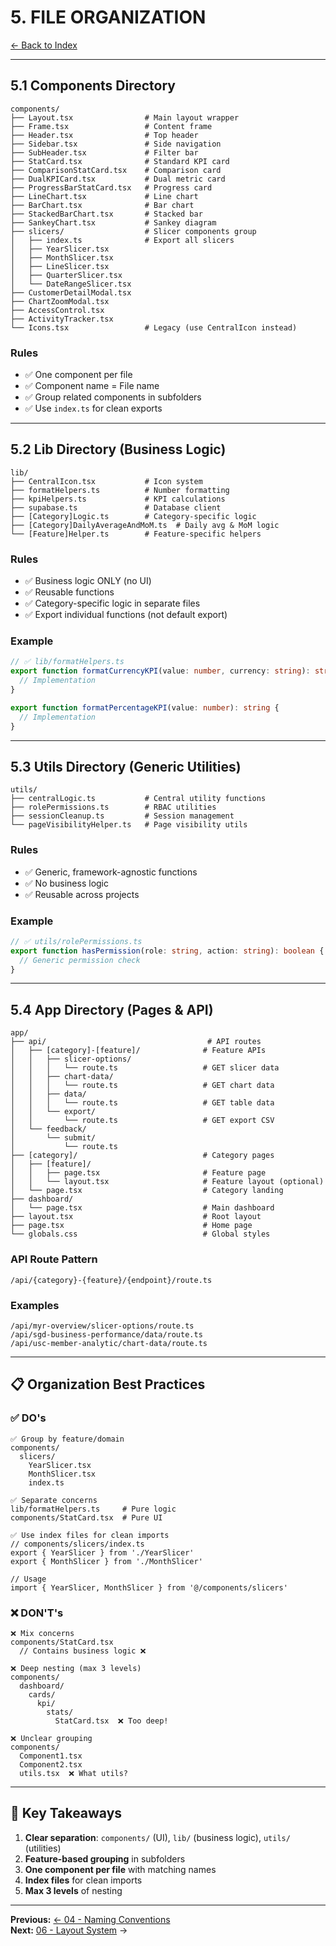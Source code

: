 # 5. FILE ORGANIZATION

[← Back to Index](./00-INDEX.md)

---

## 5.1 Components Directory

```
components/
├── Layout.tsx                # Main layout wrapper
├── Frame.tsx                 # Content frame
├── Header.tsx                # Top header
├── Sidebar.tsx               # Side navigation
├── SubHeader.tsx             # Filter bar
├── StatCard.tsx              # Standard KPI card
├── ComparisonStatCard.tsx    # Comparison card
├── DualKPICard.tsx           # Dual metric card
├── ProgressBarStatCard.tsx   # Progress card
├── LineChart.tsx             # Line chart
├── BarChart.tsx              # Bar chart
├── StackedBarChart.tsx       # Stacked bar
├── SankeyChart.tsx           # Sankey diagram
├── slicers/                  # Slicer components group
│   ├── index.ts              # Export all slicers
│   ├── YearSlicer.tsx
│   ├── MonthSlicer.tsx
│   ├── LineSlicer.tsx
│   ├── QuarterSlicer.tsx
│   └── DateRangeSlicer.tsx
├── CustomerDetailModal.tsx
├── ChartZoomModal.tsx
├── AccessControl.tsx
├── ActivityTracker.tsx
└── Icons.tsx                 # Legacy (use CentralIcon instead)
```

### Rules
- ✅ One component per file
- ✅ Component name = File name
- ✅ Group related components in subfolders
- ✅ Use `index.ts` for clean exports

---

## 5.2 Lib Directory (Business Logic)

```
lib/
├── CentralIcon.tsx           # Icon system
├── formatHelpers.ts          # Number formatting
├── kpiHelpers.ts             # KPI calculations
├── supabase.ts               # Database client
├── [Category]Logic.ts        # Category-specific logic
├── [Category]DailyAverageAndMoM.ts  # Daily avg & MoM logic
└── [Feature]Helper.ts        # Feature-specific helpers
```

### Rules
- ✅ Business logic ONLY (no UI)
- ✅ Reusable functions
- ✅ Category-specific logic in separate files
- ✅ Export individual functions (not default export)

### Example
```typescript
// ✅ lib/formatHelpers.ts
export function formatCurrencyKPI(value: number, currency: string): string {
  // Implementation
}

export function formatPercentageKPI(value: number): string {
  // Implementation
}
```

---

## 5.3 Utils Directory (Generic Utilities)

```
utils/
├── centralLogic.ts           # Central utility functions
├── rolePermissions.ts        # RBAC utilities
├── sessionCleanup.ts         # Session management
└── pageVisibilityHelper.ts   # Page visibility utils
```

### Rules
- ✅ Generic, framework-agnostic functions
- ✅ No business logic
- ✅ Reusable across projects

### Example
```typescript
// ✅ utils/rolePermissions.ts
export function hasPermission(role: string, action: string): boolean {
  // Generic permission check
}
```

---

## 5.4 App Directory (Pages & API)

```
app/
├── api/                                    # API routes
│   ├── [category]-[feature]/              # Feature APIs
│   │   ├── slicer-options/
│   │   │   └── route.ts                   # GET slicer data
│   │   ├── chart-data/
│   │   │   └── route.ts                   # GET chart data
│   │   ├── data/
│   │   │   └── route.ts                   # GET table data
│   │   └── export/
│   │       └── route.ts                   # GET export CSV
│   └── feedback/
│       └── submit/
│           └── route.ts
├── [category]/                            # Category pages
│   ├── [feature]/
│   │   ├── page.tsx                       # Feature page
│   │   └── layout.tsx                     # Feature layout (optional)
│   └── page.tsx                           # Category landing
├── dashboard/
│   └── page.tsx                           # Main dashboard
├── layout.tsx                             # Root layout
├── page.tsx                               # Home page
└── globals.css                            # Global styles
```

### API Route Pattern
```
/api/{category}-{feature}/{endpoint}/route.ts
```

### Examples
```
/api/myr-overview/slicer-options/route.ts
/api/sgd-business-performance/data/route.ts
/api/usc-member-analytic/chart-data/route.ts
```

---

## 📋 Organization Best Practices

### ✅ DO's

```
✅ Group by feature/domain
components/
  slicers/
    YearSlicer.tsx
    MonthSlicer.tsx
    index.ts

✅ Separate concerns
lib/formatHelpers.ts     # Pure logic
components/StatCard.tsx  # Pure UI

✅ Use index files for clean imports
// components/slicers/index.ts
export { YearSlicer } from './YearSlicer'
export { MonthSlicer } from './MonthSlicer'

// Usage
import { YearSlicer, MonthSlicer } from '@/components/slicers'
```

### ❌ DON'T's

```
❌ Mix concerns
components/StatCard.tsx
  // Contains business logic ❌

❌ Deep nesting (max 3 levels)
components/
  dashboard/
    cards/
      kpi/
        stats/
          StatCard.tsx  ❌ Too deep!

❌ Unclear grouping
components/
  Component1.tsx
  Component2.tsx
  utils.tsx  ❌ What utils?
```

---

## 📌 Key Takeaways

1. **Clear separation**: `components/` (UI), `lib/` (business logic), `utils/` (utilities)
2. **Feature-based grouping** in subfolders
3. **One component per file** with matching names
4. **Index files** for clean imports
5. **Max 3 levels** of nesting

---

**Previous:** [← 04 - Naming Conventions](./04-NAMING-CONVENTIONS.md)  
**Next:** [06 - Layout System](./06-LAYOUT-SYSTEM.md) →

